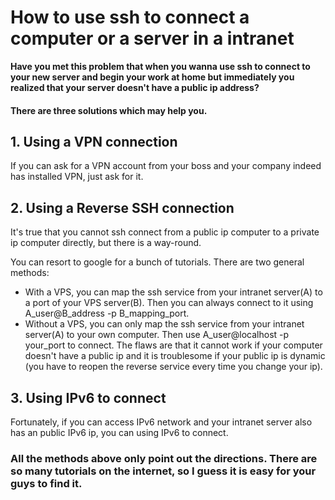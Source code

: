 # How to use ssh to connect a computer or a server in a intranet

 **Have you met this problem that when you wanna use ssh to connect to your new server and begin your work at home but immediately you realized that your server doesn't have a public ip address?**

#### There are three solutions which may help you.

## 1. Using a VPN connection

If you can ask for a VPN account from your boss and your company indeed has installed VPN, just ask for it.

## 2. Using a Reverse SSH connection

It's true that you cannot ssh connect from a public ip computer to a private ip computer directly, but there is a way-round.

You can resort to google for a bunch of tutorials. There are two general methods:

* With a VPS, you can map the ssh service from your intranet server(A) to a port of your VPS server(B). Then you can always connect to it using A_user@B_address -p B_mapping_port.
* Without a VPS, you can only map the ssh service from your intranet server(A) to your own computer. Then use A_user@localhost -p your_port to connect. The flaws are that it cannot work if your computer doesn't have a public ip and it is troublesome if your public ip is dynamic (you have to reopen the reverse service every time you change your ip).

## 3. Using IPv6 to connect

Fortunately, if you can access IPv6 network and your intranet server also has an public IPv6 ip, you can using IPv6 to connect.



### All the methods above only point out the directions. There are so many tutorials on the internet, so I guess it is easy for your guys to find it.